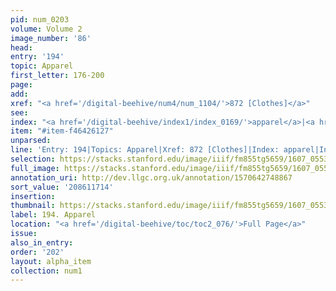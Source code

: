 ```yaml
---
pid: num_0203
volume: Volume 2
image_number: '86'
head:
entry: '194'
topic: Apparel
first_letter: 176-200
page:
add:
xref: "<a href='/digital-beehive/num4/num_1104/'>872 [Clothes]</a>"
see:
index: "<a href='/digital-beehive/index1/index_0169/'>apparel</a>|<a href='/digital-beehive/index1/index_0687/'>clothes</a>"
item: "#item-f46426127"
unparsed:
line: 'Entry: 194|Topics: Apparel|Xref: 872 [Clothes]|Index: apparel|Index: clothes|#item-f46426127'
selection: https://stacks.stanford.edu/image/iiif/fm855tg5659/1607_0553/813,1714,2991,601/full/0/default.jpg
full_image: https://stacks.stanford.edu/image/iiif/fm855tg5659/1607_0553/full/full/0/default.jpg
annotation_uri: http://dev.llgc.org.uk/annotation/1570642748867
sort_value: '208611714'
insertion:
thumbnail: https://stacks.stanford.edu/image/iiif/fm855tg5659/1607_0553/813,1714,600,180/250,/0/default.jpg
label: 194. Apparel
location: "<a href='/digital-beehive/toc/toc2_076/'>Full Page</a>"
issue:
also_in_entry:
order: '202'
layout: alpha_item
collection: num1
---
```

